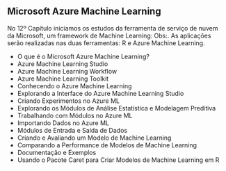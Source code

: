 ## Microsoft Azure Machine Learning

No 12º Capítulo iniciamos os estudos da ferramenta de serviço de nuvem da Microsoft, um framework de Machine Learning:
Obs:. As aplicações serão realizadas nas duas ferramentas: R e Azure Machine Learning.

<ul>
  <li>O que é o Microsoft Azure Machine Learning?</li>
  <li>Azure Machine Learning Studio</li>
  <li>Azure Machine Learning Workflow</li>
  <li>Azure Machine Learning Toolkit</li>
  <li>Conhecendo o Azure Machine Learning</li>
  <li>Explorando a Interface do Azure Machine Learning Studio</li>
  <li>Criando Experimentos no Azure ML</li>
  <li>Explorando os Módulos de Análise Estatística e Modelagem Preditiva</li>
  <li>Trabalhando com Módulos no Azure ML</li>
  <li>Importando Dados no Azure ML</li>
  <li>Módulos de Entrada e Saída de Dados</li>
  <li>Criando e Avaliando um Modelo de Machine Learning</li>
  <li>Comparando a Performance de Modelos de Machine Learning</li>
  <li>Documentação e Exemplos</li>
  <li>Usando o Pacote Caret para Criar Modelos de Machine Learning em R</li>
</ul>